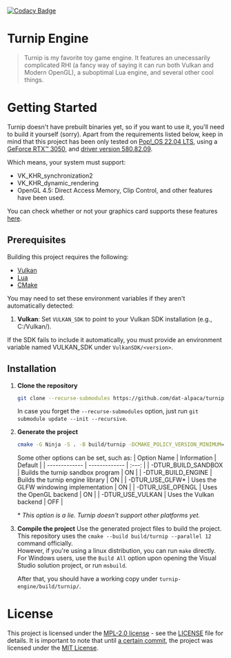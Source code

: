 [![Codacy Badge](https://app.codacy.com/project/badge/Grade/ec020ba40c7b4754ab2975940e76f178)](https://app.codacy.com/gh/DatDarkAlpaca/turnip-engine/dashboard?utm_source=gh&utm_medium=referral&utm_content=&utm_campaign=Badge_grade)

# Turnip Engine
> Turnip is my favorite toy game engine. It features an unecessarily complicated RHI (a fancy way of saying it can run both Vulkan and Modern OpenGL), a suboptimal Lua engine, and several other cool things.

# Getting Started
Turnip doesn't have prebuilt binaries yet, so if you want to use it, you'll need to build it yourself (sorry).
Apart from the requirements listed below, keep in mind that this project has been only tested on [Pop!_OS 22.04 LTS](https://system76.com/pop/), using a [GeForce RTX™ 3050](https://www.nvidia.com/en-us/geforce/graphics-cards/30-series/rtx-3050/), and [driver version 580.82.09](https://www.nvidia.com/en-us/drivers/details/254126/).

Which means, your system must support: 

* VK_KHR_synchronization2
* VK_KHR_dynamic_rendering
* OpenGL 4.5: Direct Access Memory, Clip Control, and other features have been used.

You can check whether or not your graphics card supports these features [here](http://www.vulkan.gpuinfo.org/displayreport.php?id=39663#extensions).

## Prerequisites
Building this project requires the following:

* [Vulkan](https://vulkan.lunarg.com/#new_tab)
* [Lua](https://www.lua.org/download.html)
* [CMake](https://cmake.org/download/)

You may need to set these environment variables if they aren't automatically detected:
1. **Vulkan**:
    Set `VULKAN_SDK` to point to your Vulkan SDK installation (e.g., C:/Vulkan/<version>).

If the SDK fails to include it automatically, you must provide an environment variable named VULKAN_SDK under `VulkanSDK/<version>`.

## Installation

1. **Clone the repository**
    ```bash
    git clone --recurse-submodules https://github.com/dat-alpaca/turnip-engine
    ```

    In case you forget the `--recurse-submodules` option, just run `git submodule update --init --recursive`.

2. **Generate the project**
    ```bash
    cmake -G Ninja -S . -B build/turnip -DCMAKE_POLICY_VERSION_MINIMUM=3.5
    ```
    Some other options can be set, such as:
    | Option Name             | Information                              | Default |
    | -------------           | -------------                            | :---:   |
    | -DTUR_BUILD_SANDBOX     | Builds the turnip sandbox program        | ON      |
    | -DTUR_BUILD_ENGINE      | Builds the turnip engine library         | ON      |
    | -DTUR_USE_GLFW*         | Uses the GLFW windowing implementation   | ON      |
    | -DTUR_USE_OPENGL        | Uses the OpenGL backend                  | ON      |
    | -DTUR_USE_VULKAN        | Uses the Vulkan backend                  | OFF     |

   \* _This option is a lie. Turnip doesn't support other platforms yet._
    

4. **Compile the project**
   Use the generated project files to build the project.
   This repository uses the `cmake --build build/turnip --parallel 12` command officially.  
   However, if you're using a linux distribution, you can run `make` directly.
   For Windows users, use the `Build All` option upon opening the Visual Studio solution project, or run `msbuild`.
   
   After that, you should have a working copy under `turnip-engine/build/turnip/`.

# License

This project is licensed under the [MPL-2.0 license](https://www.mozilla.org/en-US/MPL/2.0/) - see the [LICENSE](LICENSE) file for details. It is important to note that until [a certain commit](https://github.com/dat-alpaca/turnip-engine/commit/3e2776747c4ac76e5793da7dedc50eb300a1aa40), the project was licensed under the [MIT License](https://opensource.org/license/mit).
